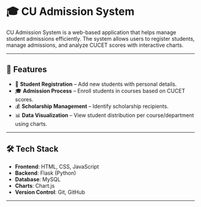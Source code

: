 # 🎓 CU Admission System

CU Admission System is a web-based application that helps manage student admissions efficiently. The system allows users to register students, manage admissions, and analyze CUCET scores with interactive charts.

---

## 🚀 Features
- 📝 **Student Registration** – Add new students with personal details.
- 🎓 **Admission Process** – Enroll students in courses based on CUCET scores.
- 💰 **Scholarship Management** – Identify scholarship recipients.
- 📊 **Data Visualization** – View student distribution per course/department using charts.

---

## 🛠️ Tech Stack
- **Frontend**: HTML, CSS, JavaScript
- **Backend**: Flask (Python)
- **Database**: MySQL
- **Charts**: Chart.js
- **Version Control**: Git, GitHub

---
